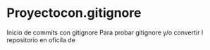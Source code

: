 # Proyectocon.gitignore
Inicio de commits con gitignore
Para probar gitignore y/o convertir l repositorio en oficila de
